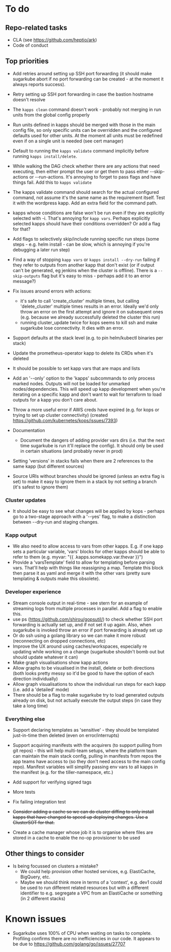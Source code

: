 # To do
## Repo-related tasks
* CLA (see https://github.com/heptio/ark)
* Code of conduct

## Top priorities
* Add retries around setting up SSH port forwarding (it should make sugarkube abort if no port forwarding can be created - at the moment it always reports success). 
* Retry setting up SSH port forwarding in case the bastion hostname doesn't resolve
* The `kapps clean` command doesn't work - probably not merging in run units from the global config properly
* Run units defined in kapps should be merged with those in the main config file, so only specific units can be overridden and the configured defaults used for other units. At the moment all units must be redefined even if on a single unit is needed (see cert manager)


* Default to running the `kapps validate` command implicitly before running `kapps install/delete`. 
* While walking the DAG check whether there are any actions that need executing, then either prompt the user or get them to pass either --skip-actions or --run-actions. It's annoying to forget to pass flags and have things fail. Add this to `kapps validate`
* The kapps validate command should search for the actual configured command, not assume it's the same name as the requirement itself. Test it with the wordpress kapp. Add an extra field for the command path.


* kapps whose conditions are false won't be run even if they are explicitly selected with -i. That's annoying for `kapp vars`. Perhaps explicitly selected kapps should have their conditions overridden? Or add a flag for that?
* Add flags to selectively skip/include running specific run steps (some steps - e.g. helm install - can be slow, which is annoying if you're debugging a later run step)

* Find a way of stopping `kapp vars` or `kapps install --dry-run` failing if they refer to outputs from another kapp that don't exist (or if output can't be generated, eg jenkins when the cluster is offline). There is a `--skip-outputs` flag but it's easy to miss - perhaps add it to an error message?)

* Fix issues around errors with actions:
  * it's safe to call 'create_cluster' multiple times, but calling 'delete_cluster' multiple times results in an error. Ideally we'd only throw an error on the first attempt and ignore it on subsequent ones (e.g. because we already successfully deleted the cluster this run)
  * running cluster_update twice for kops seems to kill ssh and make sugarkube lose connectivity. It dies with an error.

* Support defaults at the stack level (e.g. to pin helm/kubectl binaries per stack)

* Update the prometheus-operator kapp to delete its CRDs when it's deleted

* It should be possible to set kapp vars that are maps and lists
* Add an '--only' option to the 'kapps' subcommands to only process marked nodes. Outputs will not be loaded for unmarked nodes/dependencies. This will speed up kapp development when you're iterating on a specific kapp and don't want to wait for terraform to load outputs for a kapp you don't care about. 
* Throw a more useful error if AWS creds have expired (e.g. for kops or trying to set up cluster connectivity) (created https://github.com/kubernetes/kops/issues/7393)
* Documentation
  * Document the dangers of adding provider vars dirs (i.e. that the next time sugarkube is run it'll replace the config). It should only be used in certain situations (and probably never in prod)
* Setting 'versions' in stacks fails when there are 2 references to the same kapp (but different sources)
* Source URIs without branches should be ignored (unless an extra flag is set) to make it easy to ignore them in a stack by not setting a branch (it's safest to ignore them)

### Cluster updates
* It should be easy to see what changes will be applied by kops - perhaps go to a two-stage approach with a '--yes' flag, to make a distinction between --dry-run and staging changes.

### Kapp output
* We also need to allow access to vars from other kapps. E.g. if one kapp sets a particular variable, 
  'vars' blocks for other kapps should be able to refer to them (e.g. myvar: "{{ .kapps.somekapp.var.thevar }}")
* Provide a 'varsTemplate' field to allow for templating before parsing vars. That'll help with things like reassigning
  a map. Template this block then parse it as yaml and merge it with the other vars (pretty sure templating & outputs make this obsolete).

### Developer experience
* Stream console output in real-time - see stern for an example of streaming logs from multiple processes in parallel. Add a flag to enable this.
* use ps (https://github.com/shirou/gopsutil/) to check whether SSH port forwarding is actually set up, and 
  if not set it up again. Also, when sugarkube is invoked throw an error if port forwarding is already set up
* Or do ssh using a golang library so we can make it more robust (reconnecting on dropped connections, etc)
* Improve the UX around using caches/workspaces, especially re updating while working on a change (sugarkube shouldn't bomb out but should update whatever it can)
* Make graph visualisations show kapp actions
* Allow graphs to be visualised in the install, delete or both directions (both looks pretty messy so it'd be good to have the option of each direction individually)
* Allow graph visualisations to show the individual run steps for each kapp (i.e. add a 'detailed' mode)
* There should be a flag to make sugarkube try to load generated outputs already on disk, but not actually execute the output steps (in case they take a long time)
  
### Everything else
* Support declaring templates as 'sensitive' - they should be templated just-in-time then deleted (even on error/interrupts)

* Support acquiring manifests with the acquirers (to support pulling from git repos) - this will help multi-team setups, where the platform team can 
  maintain the main stack config, pulling in manifests from repos the app teams have access to (so they don't need
  access to the main config repo). Manifest variables will simplify passing env vars to all kapps in the manifest
  (e.g. for the tiller-namespace, etc.)

* Add support for verifying signed tags
* More tests 
* Fix failing integration test

* ~~Consider adding a cache so we can do cluster diffing to only install kapps that have changed to speed up
  deploying changes. Use a ClusterSOT for that.~~
* Create a cache manager whose job it is to organise where files are stored in a cache to enable the no-op provisioner to be used

## Other things to consider
* Is being focussed on clusters a mistake? 
    * We could help provision other hosted services, e.g. ElastiCache, BigQuery, etc. 
    * Maybe we should think more in terms of a 'context', e.g. dev1 could be used to run different related
      resources but with a different identifier to e.g. segregate a VPC from an ElastiCache or something (in 2 
      different stacks)
  
# Known issues
* Sugarkube uses 100% of CPU when waiting on tasks to complete. Profiling confirms there are no inefficiencies in our code. It appears to be due to https://github.com/golang/go/issues/27707
